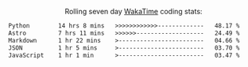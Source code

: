 <p align="center">Rolling seven day <a href="https://wakatime.com/@syrkis"/>WakaTime</a> coding stats:</p>
<!--START_SECTION:waka-->

```txt
Python        14 hrs 8 mins   >>>>>>>>>>>>-------------   48.17 %
Astro         7 hrs 11 mins   >>>>>>-------------------   24.49 %
Markdown      1 hr 22 mins    >------------------------   04.66 %
JSON          1 hr 5 mins     >------------------------   03.70 %
JavaScript    1 hr 1 min      >------------------------   03.47 %
```

<!--END_SECTION:waka-->
